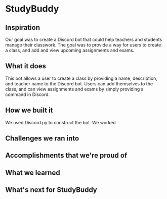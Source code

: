 # StudyBuddy

## Inspiration
  Our goal was to create a Discord bot that could help teachers and students manage their classwork. The goal was to provide a way for users to create a class, and add and view upcoming assignments and exams.
## What it does
  This bot allows a user to create a class by providing a name, description, and teacher name to the Discord bot. Users can add themselves to the class, and can view assignments and exams by simply providing a command in Discord.
## How we built it
  We used Discord.py to construct the bot. We worked 
## Challenges we ran into

## Accomplishments that we're proud of

## What we learned

## What's next for StudyBuddy
